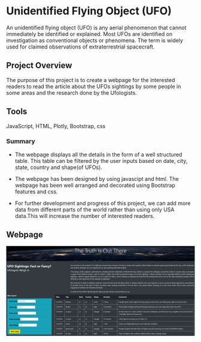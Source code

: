 # Unidentified Flying Object (UFO)
An unidentified flying object (UFO) is any aerial phenomenon that cannot immediately be identified or explained. Most UFOs are identified on investigation as conventional objects or phenomena. The term is widely used for claimed observations of extraterrestrial spacecraft.

## Project Overview
The purpose of this project is to create a webpage for the interested readers to read the article about the 
UFOs sightings by some people in some areas and the research done by the Ufologists. 

## Tools
JavaScript, HTML, Plotly, Bootstrap, css

### Summary

- The webpage displays all the details in the form of a well structured table. This table can be filtered by the 
user inputs based on date, city, state, country and shape(of UFOs).

- The webpage has been designed by using javascipt and html. The webpage has been well arranged and decorated
using Bootstrap features and css.

- For further development and progress of this project, we can add more data from different parts of the world
rather than using only USA data.This will increase the number of interested readers.

## Webpage

![alt text](images/webpage.png)
